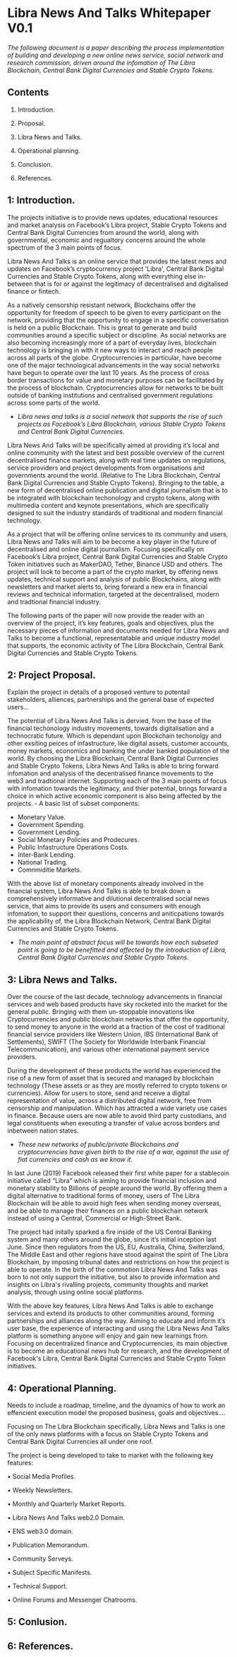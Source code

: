 # Libra News And Talks Whitepaper V0.1

*The following document is a paper describing the process implementation of building and developing a new online news service, social network and research commission, driven around the infomation of The Libra Blockchain, Central Bank Digital Currencies and Stable Crypto Tokens.*

## Contents

1) Introduction.

2) Proposal. 

3) Libra News and Talks.

4) Operational planning.

5) Conclusion.

6) References.

## 1: Introduction.

The projects initiative is to provide news updates, educational resources and market analysis on Facebook’s Libra project, Stable Crypto Tokens and Central Bank Digital Currencies from around the world, along with governmental, economic and regualtory concerns around the whole spectrum of the 3 main points of focus.

Libra News And Talks is an online service that provides the latest news and updates on Facebook’s cryptocurrency project 'Libra', Central Bank Digital Currencies and Stable Crypto Tokens, along with everything else in-between that is for or against the legitimacy of decentralised and digitalised finance or fintech.

As a natively censorship resistant network, Blockchains offer the opportunity for freedom of speech to be given to every participant on the network, providing that the opportunity to engage in a specific conversation is held on a public Blockchain. This is great to generate and build communities around a specific subject or discipline. As social networks are also becoming increasingly more of a part of everyday lives, blockchain technology is bringing in with it new ways to interact and reach people across all parts of the globe. Cryptocurrencies in particular, have become one of the major technological advancements in the way social networks have begun to operate over the last 10 years. As the process of cross border transactions for value and monetary purposes can be facilitated by the process of blockchain. Cryptocurrencies allow for networks to be built outside of banking institutions and centralised government regulations across some parts of the world.

- *Libra news and talks is a social network that supports the rise of such projects as Facebook’s Libra Blockchain, various Stable Crypto Tokens and Central Bank Digital Currencies.*

Libra News And Talks will be specifically aimed at providing it’s local and online community with the latest and best possible overview of the current decentralised finance markets, along with real time updates on regulations, service providers and project developments from organisations and governments around the world. (Relative to The Libra Blockchain, Central Bank Digital Currencies and Stable Crypto Tokens). Bringing to the table, a new form of decentralised online publication and digital journalism that is to be integrated with blockchain techonology and crypto tokens, along with multimedia content and keynote presentations, which are specifically designed to suit the industry standards of traditional and modern financial technology.

As a project that will be offering online services to its community and users, Libra News and Talks will aim to be become a key player in the future of decentralised and online digital journalism. Focusing specifically on Facebook’s Libra project, Central Bank Digital Currencies and Stable Crypto Token initiatives such as MakerDAO, Tether, Binance USD and others. The project will look to become a part of the crypto market, by offering news updates, technical support and analysis of public Blockchains, along with newsletters and market alerts to, bring forward a new era in financial reviews and technical information, targeted at the decentralised, modern and tradtional financial industry.

The following parts of the paper will now provide the reader with an overview of the project, it’s key features, goals and objectives, plus the necessary pieces of information and documents needed for Libra News and Talks to become a functional, representatable and unique industry model that supports, the economic activity of The Libra Blockchain, Central Bank Digital Currencies and Stable Crypto Tokens.

## 2: Project Proposal. 

Explain the project in details of a proposed venture to potentail stakeholders, alliences, partnerships and the general base of expected users...

The potential of Libra News And Talks is dervied, from the base of the financial techonology industry movements, towards digitalisation and a technocratic future. Which is dependant upon Blockchain techonolgy and other exsiting peices of infastructure, like digital assets, customer accounts, money markets, economics and banking the under banked population of the world. By choosing the Libra Blockchain, Central Bank Digital Currencies and Stable Crypto Tokens, Libra News And Talks is able to bring forward infomation and analysis of the decentralised finance movements to the web3 and tradtional internet. Supporting each of the 3 main points of focus with infomation towards the legitimacy, and thier potential, brings forward a choice in which active economic component is also being affected by the projects. - A basic list of subset components: 

- Monetary Value. 
- Government Spending.
- Government Lending.
- Social Monetary Policies and Prodecures. 
- Public Infastructure Operations Costs. 
- Inter-Bank Lending. 
- National Trading. 
- Comnmiditie Markets. 

With the above list of monetary components already involved in the financial system, Libra News And Talks is able to break down a comprehensively informative and dilutional decentralised social news service, that aims to provide its users and consumers with enough infomation, to support their questions, concerns and aniticpations towards the applicability of, the Libra Blockchain Network, Central Bank Digital Currencies and Stable Crypto Tokens. 

- *The main point of abstract focus will be towards how each subseted point is going to be benefitted and affected by the introduction of Libra, Central Bank Digital Currencies and Stable Crypto Tokens.* 

## 3: Libra News and Talks.

Over the course of the last decade, technology advancements in financial services and web based products have sky rocketed into the market for the general public. Bringing with them un-stoppable innovations like Cryptocurrencies and public blockchain networks that offer the opportunity, to send money to anyone in the world at a fraction of the cost of traditional financial service providers like Western Union, IBS (International Bank of Settlements), SWIFT (The Society for Worldwide Interbank Financial Telecommunication), and various other international payment service providers.

During the development of these products the world has experienced the rise of a new form of asset that is secured and managed by blockchain technology (These assets or as they are mostly referred to crypto tokens or currencies). Allow for users to store, send and receive a digital representation of value, across a distributed digital network, free from censorship and manipulation. Which has attracted a wide variety use cases in finance. Because users are now able to avoid third party custodians, and legal constituents when executing a transfer of value across borders and inbetween nation states. 

- *These new networks of public/private Blockchains and cryptocurrencies have given birth to the rise of a war, against the use of fiat currencies and cash as we know it.*

In last June (2019) Facebook released their first white paper for a stablecoin initiative called “Libra” which is aiming to provide financial inclusion and monetary stability to Billions of people around the world. By offering them a digital alternative to traditional forms of money, users of The Libra Blockchain will be able to avoid high fees when sending money overseas, and be able to manage their finances on a public blockchain network instead of using a Central, Commercial or High-Street Bank.

The project had initally sparked a fire inside of the US Central Banking system and many others around the globe, since it’s initial inception last June. Since then regulators from the US, EU, Australia, China, Switerzland, The Middle East and other regions have stood against the spirit of The Libra Blockchain, by imposing tribunal dates and restrictions on how the project is able to operate. In the birth of the commotion Libra News And Talks was born to not only support the initiative, but also to provide information and insights on Libra's rivalling projects, community thoughts and market analysis, through using online social platforms.

With the above key features, Libra News And Talks is able to exchange services and extend its products to other communities around, forming partnerships and alliances along the way. Aiming to educate and inform it’s user base, the experience of interacting and using the Libra News And Talks platform is something anyone will enjoy and gain new learnings from. Focusing on decentralized finance and Cryptocurrencies, its main objective is to become an educational news hub for research, and the development of Facebook's Libra, Central Bank Digital Currencies and Stable Crypto Token initiatives.


## 4: Operational Planning.

Needs to include a roadmap, timeline, and the dynamics of how to work an effencient execution model the proposed business, goals and objectives....

Focusing on The Libra Blockchain specifically, Libra News and Talks is one of the only news platforms with a focus on Stable Crypto Tokens and Central Bank Digital Currencies all under one roof.

The project is being developed to take to market with the following key features:

•	Social Media Profiles. 

•	Weekly Newsletters. 

•	Monthly and Quarterly Market Reports. 

•	Libra News And Talks web2.0 Domain. 

• ENS web3.0 domain. 

• Publication Memorandum. 

• Community Serveys. 

• Subject Specific Manifests.

• Technical Support. 

• Online Forums and Messenger Chatrooms.

## 5: Conlusion. 

## 6: References. 
